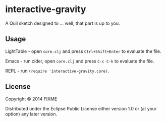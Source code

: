 # interactive-gravity

A Quil sketch designed to ... well, that part is up to you.

## Usage

LightTable - open `core.clj` and press `Ctrl+Shift+Enter` to evaluate the file.

Emacs - run cider, open `core.clj` and press `C-c C-k` to evaluate the file.

REPL - run `(require 'interactive-gravity.core)`.

## License

Copyright © 2014 FIXME

Distributed under the Eclipse Public License either version 1.0 or (at
your option) any later version.
